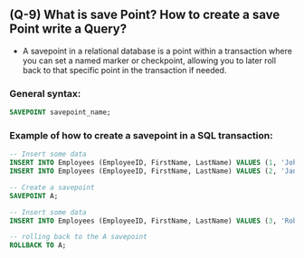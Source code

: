 ## (Q-9) What is save Point? How to create a save Point write a Query?

- A savepoint in a relational database is a point within a transaction where you can set a named marker or checkpoint, allowing you to later roll back to that specific point in the transaction if needed. 

### General syntax:

```sql
SAVEPOINT savepoint_name;
```

### Example of how to create a savepoint in a SQL transaction:

```sql
-- Insert some data
INSERT INTO Employees (EmployeeID, FirstName, LastName) VALUES (1, 'John', 'Doe');
INSERT INTO Employees (EmployeeID, FirstName, LastName) VALUES (2, 'Jane', 'Smith');

-- Create a savepoint
SAVEPOINT A;

-- Insert some data
INSERT INTO Employees (EmployeeID, FirstName, LastName) VALUES (3, 'Robert', 'Johnson');

-- rolling back to the A savepoint
ROLLBACK TO A;
```